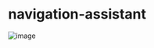 # navigation-assistant

![image](https://user-images.githubusercontent.com/36171993/97319353-cb206600-183a-11eb-9702-6f4088a397d3.png)
